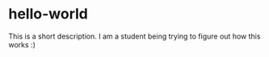 # hello-world
This is a short description.
I am a student being trying to figure out how this works :)
